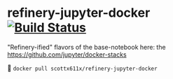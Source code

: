 # refinery-jupyter-docker [![Build Status](https://travis-ci.org/scottx611x/refinery-jupyter-docker.svg?branch=master)](https://travis-ci.org/scottx611x/refinery-jupyter-docker)
"Refinery-ified" flavors of the base-notebook here: the https://github.com/jupyter/docker-stacks 


🐳
```docker pull scottx611x/refinery-jupyter-docker```

